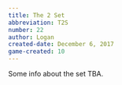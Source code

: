```yaml
---
title: The 2 Set
abbreviation: T2S
number: 22
author: Logan
created-date: December 6, 2017
game-created: 10
---
```

Some info about the set TBA.
